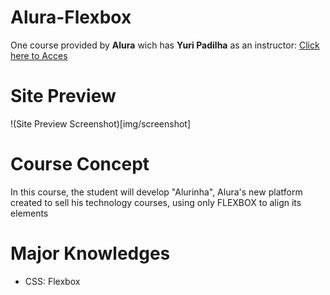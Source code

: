# Alura-Flexbox

One course provided by **Alura** wich has **Yuri Padilha** as an instructor: 
<a href="https://cursos.alura.com.br/course/posicione-elementos-com-flexbox" target="blank_"> Click here to Acces </a>

# Site Preview
!(Site Preview Screenshot)[img/screenshot]

# Course Concept 
In this course, the student will develop "Alurinha", Alura's new platform created to sell his technology courses, 
using only FLEXBOX to align its elements 

# Major Knowledges 
- CSS: Flexbox
